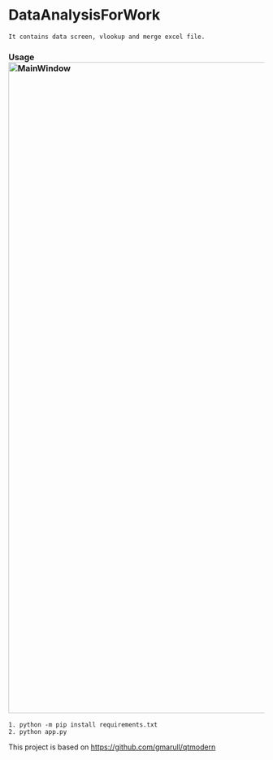 # DataAnalysisForWork

```
It contains data screen, vlookup and merge excel file.
```

### Usage<img width="1280" alt="MainWindow" src="https://user-images.githubusercontent.com/98570790/211193186-3431c0dc-14cc-4ec3-b7ac-d218169ce28d.png">


```
1. python -m pip install requirements.txt
2. python app.py
```

This project is based on https://github.com/gmarull/qtmodern
